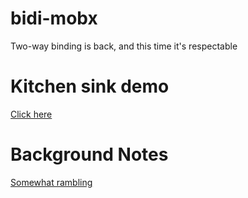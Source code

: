 # bidi-mobx
Two-way binding is back, and this time it's respectable

# Kitchen sink demo
[Click here](https://danielearwicker.github.io/bidi-mobx/)

# Background Notes
[Somewhat rambling](https://github.com/danielearwicker/bidi-mobx/blob/master/notes.md)
